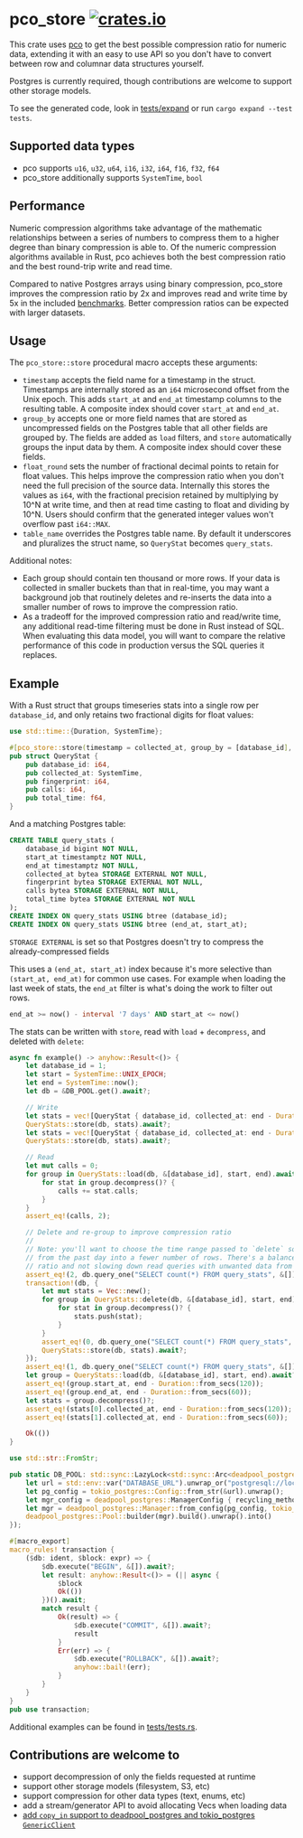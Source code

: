 # pco_store [![crates.io][crates_badge]][crates_url]

[crates_badge]: https://img.shields.io/crates/v/pco_store.svg
[crates_url]: https://crates.io/crates/pco_store

This crate uses [pco](https://github.com/pcodec/pcodec) to get the best possible compression ratio for numeric data, extending it with an easy to use API so you don't have to convert between row and columnar data structures yourself.

Postgres is currently required, though contributions are welcome to support other storage models.

To see the generated code, look in [tests/expand](tests/expand) or run `cargo expand --test tests`.

## Supported data types

- pco supports `u16`, `u32`, `u64`, `i16`, `i32`, `i64`, `f16`, `f32`, `f64`
- pco_store additionally supports `SystemTime`, `bool`

## Performance

Numeric compression algorithms take advantage of the mathematic relationships between a series of numbers to compress them to a higher degree than binary compression is able to. Of the numeric compression algorithms available in Rust, pco achieves both the best compression ratio and the best round-trip write and read time.

Compared to native Postgres arrays using binary compression, pco_store improves the compression ratio by 2x and improves read and write time by 5x in the included [benchmarks](benches). Better compression ratios can be expected with larger datasets.

## Usage

The `pco_store::store` procedural macro accepts these arguments:

- `timestamp` accepts the field name for a timestamp in the struct. Timestamps are internally stored as an `i64` microsecond offset from the Unix epoch. This adds `start_at` and `end_at` timestamp columns to the resulting table. A composite index should cover `start_at` and `end_at`.
- `group_by` accepts one or more field names that are stored as uncompressed fields on the Postgres table that all other fields are grouped by. The fields are added as `load` filters, and `store` automatically groups the input data by them. A composite index should cover these fields.
- `float_round` sets the number of fractional decimal points to retain for float values. This helps improve the compression ratio when you don't need the full precision of the source data. Internally this stores the values as `i64`, with the fractional precision retained by multiplying by 10^N at write time, and then at read time casting to float and dividing by 10^N. Users should confirm that the generated integer values won't overflow past `i64::MAX`.
- `table_name` overrides the Postgres table name. By default it underscores and pluralizes the struct name, so `QueryStat` becomes `query_stats`.

Additional notes:

- Each group should contain ten thousand or more rows. If your data is collected in smaller buckets than that in real-time, you may want a background job that routinely deletes and re-inserts the data into a smaller number of rows to improve the compression ratio.
- As a tradeoff for the improved compression ratio and read/write time, any additional read-time filtering must be done in Rust instead of SQL. When evaluating this data model, you will want to compare the relative performance of this code in production versus the SQL queries it replaces.

## Example

With a Rust struct that groups timeseries stats into a single row per `database_id`, and only retains two fractional digits for float values:

```rs
use std::time::{Duration, SystemTime};

#[pco_store::store(timestamp = collected_at, group_by = [database_id], float_round = 2)]
pub struct QueryStat {
    pub database_id: i64,
    pub collected_at: SystemTime,
    pub fingerprint: i64,
    pub calls: i64,
    pub total_time: f64,
}
```

And a matching Postgres table:

```sql
CREATE TABLE query_stats (
    database_id bigint NOT NULL,
    start_at timestamptz NOT NULL,
    end_at timestamptz NOT NULL,
    collected_at bytea STORAGE EXTERNAL NOT NULL,
    fingerprint bytea STORAGE EXTERNAL NOT NULL,
    calls bytea STORAGE EXTERNAL NOT NULL,
    total_time bytea STORAGE EXTERNAL NOT NULL
);
CREATE INDEX ON query_stats USING btree (database_id);
CREATE INDEX ON query_stats USING btree (end_at, start_at);
```

`STORAGE EXTERNAL` is set so that Postgres doesn't try to compress the already-compressed fields

This uses a `(end_at, start_at)` index because it's more selective than `(start_at, end_at)` for common use cases. For example when loading the last week of stats, the `end_at` filter is what's doing the work to filter out rows.
```sql
end_at >= now() - interval '7 days' AND start_at <= now()
```

The stats can be written with `store`, read with `load` + `decompress`, and deleted with `delete`:

```rs
async fn example() -> anyhow::Result<()> {
    let database_id = 1;
    let start = SystemTime::UNIX_EPOCH;
    let end = SystemTime::now();
    let db = &DB_POOL.get().await?;

    // Write
    let stats = vec![QueryStat { database_id, collected_at: end - Duration::from_secs(120), fingerprint: 1, calls: 1, total_time: 1.0 }];
    QueryStats::store(db, stats).await?;
    let stats = vec![QueryStat { database_id, collected_at: end - Duration::from_secs(60), fingerprint: 1, calls: 1, total_time: 1.0 }];
    QueryStats::store(db, stats).await?;

    // Read
    let mut calls = 0;
    for group in QueryStats::load(db, &[database_id], start, end).await? {
        for stat in group.decompress()? {
            calls += stat.calls;
        }
    }
    assert_eq!(calls, 2);

    // Delete and re-group to improve compression ratio
    //
    // Note: you'll want to choose the time range passed to `delete` so it only groups, for example, stats
    // from the past day into a fewer number of rows. There's a balance to be reached between compression
    // ratio and not slowing down read queries with unwanted data from outside the requested time range.
    assert_eq!(2, db.query_one("SELECT count(*) FROM query_stats", &[]).await?.get::<_, i64>(0));
    transaction!(db, {
        let mut stats = Vec::new();
        for group in QueryStats::delete(db, &[database_id], start, end).await? {
            for stat in group.decompress()? {
                stats.push(stat);
            }
        }
        assert_eq!(0, db.query_one("SELECT count(*) FROM query_stats", &[]).await?.get::<_, i64>(0));
        QueryStats::store(db, stats).await?;
    });
    assert_eq!(1, db.query_one("SELECT count(*) FROM query_stats", &[]).await?.get::<_, i64>(0));
    let group = QueryStats::load(db, &[database_id], start, end).await?.remove(0);
    assert_eq!(group.start_at, end - Duration::from_secs(120));
    assert_eq!(group.end_at, end - Duration::from_secs(60));
    let stats = group.decompress()?;
    assert_eq!(stats[0].collected_at, end - Duration::from_secs(120));
    assert_eq!(stats[1].collected_at, end - Duration::from_secs(60));

    Ok(())
}

use std::str::FromStr;

pub static DB_POOL: std::sync::LazyLock<std::sync::Arc<deadpool_postgres::Pool>> = std::sync::LazyLock::new(|| {
    let url = std::env::var("DATABASE_URL").unwrap_or("postgresql://localhost:5432/postgres".to_string());
    let pg_config = tokio_postgres::Config::from_str(&url).unwrap();
    let mgr_config = deadpool_postgres::ManagerConfig { recycling_method: deadpool_postgres::RecyclingMethod::Fast };
    let mgr = deadpool_postgres::Manager::from_config(pg_config, tokio_postgres::NoTls, mgr_config);
    deadpool_postgres::Pool::builder(mgr).build().unwrap().into()
});

#[macro_export]
macro_rules! transaction {
    ($db: ident, $block: expr) => {
        $db.execute("BEGIN", &[]).await?;
        let result: anyhow::Result<()> = (|| async {
            $block
            Ok(())
        })().await;
        match result {
            Ok(result) => {
                $db.execute("COMMIT", &[]).await?;
                result
            }
            Err(err) => {
                $db.execute("ROLLBACK", &[]).await?;
                anyhow::bail!(err);
            }
        }
    }
}
pub use transaction;
```

Additional examples can be found in [tests/tests.rs](tests/tests.rs).

## Contributions are welcome to

- support decompression of only the fields requested at runtime
- support other storage models (filesystem, S3, etc)
- support compression for other data types (text, enums, etc)
- add a stream/generator API to avoid allocating Vecs when loading data
- [add `copy_in` support to deadpool_postgres and tokio_postgres `GenericClient`](https://github.com/deadpool-rs/deadpool/issues/397)
